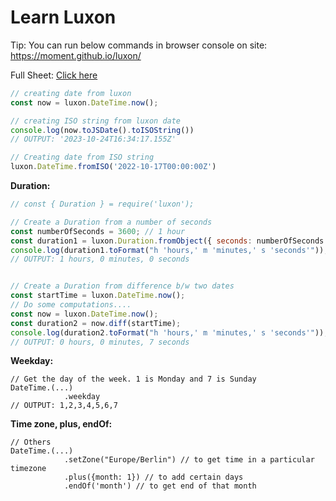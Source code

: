 # Learn Luxon

Tip: You can run below commands in browser console on site: https://moment.github.io/luxon/

Full Sheet: [Click here](https://moment.github.io/luxon/demo/global.html)

```js
// creating date from luxon
const now = luxon.DateTime.now();

// creating ISO string from luxon date
console.log(now.toJSDate().toISOString())
// OUTPUT: '2023-10-24T16:34:17.155Z'

// Creating date from ISO string
luxon.DateTime.fromISO('2022-10-17T00:00:00Z')
```

**Duration:**

```js
// const { Duration } = require('luxon');

// Create a Duration from a number of seconds
const numberOfSeconds = 3600; // 1 hour
const duration1 = luxon.Duration.fromObject({ seconds: numberOfSeconds });
console.log(duration1.toFormat("h 'hours,' m 'minutes,' s 'seconds'"));
// OUTPUT: 1 hours, 0 minutes, 0 seconds


// Create a Duration from difference b/w two dates
const startTime = luxon.DateTime.now();
// Do some computations....
const now = luxon.DateTime.now();
const duration2 = now.diff(startTime);
console.log(duration2.toFormat("h 'hours,' m 'minutes,' s 'seconds'"));
// OUTPUT: 0 hours, 0 minutes, 7 seconds
```

**Weekday:**

```
// Get the day of the week. 1 is Monday and 7 is Sunday
DateTime.(...)
            .weekday
// OUTPUT: 1,2,3,4,5,6,7
```

**Time zone, plus, endOf:**

```
// Others
DateTime.(...)
            .setZone("Europe/Berlin") // to get time in a particular timezone
            .plus({month: 1}) // to add certain days
            .endOf('month') // to get end of that month
```

